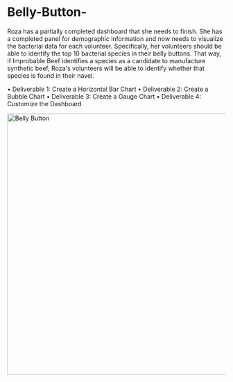 # Belly-Button-
 
Roza has a partially completed dashboard that she needs to finish. She has a completed panel for demographic information and now needs to visualize the bacterial data for each volunteer. Specifically, her volunteers should be able to identify the top 10 bacterial species in their belly buttons. That way, if Improbable Beef identifies a species as a candidate to manufacture synthetic beef, Roza's volunteers will be able to identify whether that species is found in their navel.

•	Deliverable 1: Create a Horizontal Bar Chart
•	Deliverable 2: Create a Bubble Chart
•	Deliverable 3: Create a Gauge Chart
•	Deliverable 4: Customize the Dashboard

<img width="602" alt="Belly Button" src="https://user-images.githubusercontent.com/95591222/159140443-cd2a72a7-b466-457f-9202-f1b4a1fa6eff.png">
